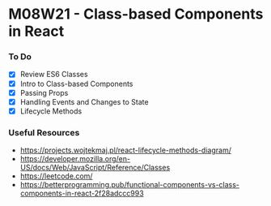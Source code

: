 # M08W21 - Class-based Components in React

### To Do

- [x] Review ES6 Classes
- [x] Intro to Class-based Components
- [x] Passing Props
- [x] Handling Events and Changes to State
- [x] Lifecycle Methods

### Useful Resources

- https://projects.wojtekmaj.pl/react-lifecycle-methods-diagram/
- https://developer.mozilla.org/en-US/docs/Web/JavaScript/Reference/Classes
- https://leetcode.com/
- https://betterprogramming.pub/functional-components-vs-class-components-in-react-2f28adccc993
